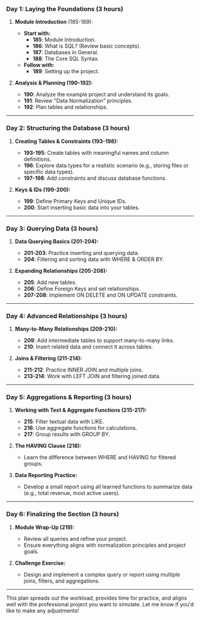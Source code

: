 ### **Day 1: Laying the Foundations (3 hours)**

1. **Module Introduction** (185-189):

   - **Start with:**
     - **185**: Module Introduction.
     - **186**: What is SQL? (Review basic concepts).
     - **187**: Databases in General.
     - **188**: The Core SQL Syntax.
   - **Follow with:**
     - **189**: Setting up the project.

2. **Analysis & Planning (190-192):**
   - **190**: Analyze the example project and understand its goals.
   - **191**: Review "Data Normalization" principles.
   - **192**: Plan tables and relationships.

---

### **Day 2: Structuring the Database (3 hours)**

1. **Creating Tables & Constraints (193-198):**

   - **193-195**: Create tables with meaningful names and column definitions.
   - **196**: Explore data types for a realistic scenario (e.g., storing files or specific data types).
   - **197-198**: Add constraints and discuss database functions.

2. **Keys & IDs (199-200):**
   - **199**: Define Primary Keys and Unique IDs.
   - **200**: Start inserting basic data into your tables.

---

### **Day 3: Querying Data (3 hours)**

1. **Data Querying Basics (201-204):**

   - **201-203**: Practice inserting and querying data.
   - **204**: Filtering and sorting data with WHERE & ORDER BY.

2. **Expanding Relationships (205-208):**
   - **205**: Add new tables.
   - **206**: Define Foreign Keys and set relationships.
   - **207-208**: Implement ON DELETE and ON UPDATE constraints.

---

### **Day 4: Advanced Relationships (3 hours)**

1. **Many-to-Many Relationships (209-210):**

   - **209**: Add intermediate tables to support many-to-many links.
   - **210**: Insert related data and connect it across tables.

2. **Joins & Filtering (211-214):**
   - **211-212**: Practice INNER JOIN and multiple joins.
   - **213-214**: Work with LEFT JOIN and filtering joined data.

---

### **Day 5: Aggregations & Reporting (3 hours)**

1. **Working with Text & Aggregate Functions (215-217):**

   - **215**: Filter textual data with LIKE.
   - **216**: Use aggregate functions for calculations.
   - **217**: Group results with GROUP BY.

2. **The HAVING Clause (218):**

   - Learn the difference between WHERE and HAVING for filtered groups.

3. **Data Reporting Practice:**
   - Develop a small report using all learned functions to summarize data (e.g., total revenue, most active users).

---

### **Day 6: Finalizing the Section (3 hours)**

1. **Module Wrap-Up (219):**

   - Review all queries and refine your project.
   - Ensure everything aligns with normalization principles and project goals.

2. **Challenge Exercise:**
   - Design and implement a complex query or report using multiple joins, filters, and aggregations.

---

This plan spreads out the workload, provides time for practice, and aligns well with the professional project you want to simulate. Let me know if you'd like to make any adjustments!
